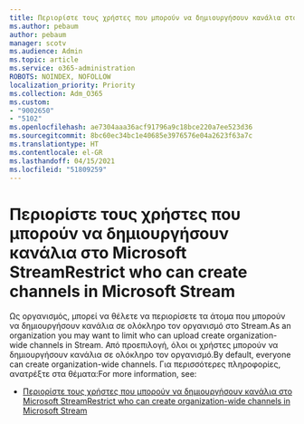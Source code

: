 ```yaml
---
title: Περιορίστε τους χρήστες που μπορούν να δημιουργήσουν κανάλια στο Microsoft Stream
ms.author: pebaum
author: pebaum
manager: scotv
ms.audience: Admin
ms.topic: article
ms.service: o365-administration
ROBOTS: NOINDEX, NOFOLLOW
localization_priority: Priority
ms.collection: Adm_O365
ms.custom:
- "9002650"
- "5102"
ms.openlocfilehash: ae7304aaa36acf91796a9c18bce220a7ee523d36
ms.sourcegitcommit: 8bc60ec34bc1e40685e3976576e04a2623f63a7c
ms.translationtype: HT
ms.contentlocale: el-GR
ms.lasthandoff: 04/15/2021
ms.locfileid: "51809259"
---
```

# <a name="restrict-who-can-create-channels-in-microsoft-stream"></a><span data-ttu-id="74939-102">Περιορίστε τους χρήστες που μπορούν να δημιουργήσουν κανάλια στο Microsoft Stream</span><span class="sxs-lookup"><span data-stu-id="74939-102">Restrict who can create channels in Microsoft Stream</span></span>

<span data-ttu-id="74939-103">Ως οργανισμός, μπορεί να θέλετε να περιορίσετε τα άτομα που μπορούν να δημιουργήσουν κανάλια σε ολόκληρο τον οργανισμό στο Stream.</span><span class="sxs-lookup"><span data-stu-id="74939-103">As an organization you may want to limit who can upload create organization-wide channels in Stream.</span></span> <span data-ttu-id="74939-104">Από προεπιλογή, όλοι οι χρήστες μπορούν να δημιουργήσουν κανάλια σε ολόκληρο τον οργανισμό.</span><span class="sxs-lookup"><span data-stu-id="74939-104">By default, everyone can create organization-wide channels.</span></span> <span data-ttu-id="74939-105">Για περισσότερες πληροφορίες, ανατρέξτε στα θέματα:</span><span class="sxs-lookup"><span data-stu-id="74939-105">For more information, see:</span></span>

- [<span data-ttu-id="74939-106">Περιορίστε τους χρήστες που μπορούν να δημιουργήσουν κανάλια στο Microsoft Stream</span><span class="sxs-lookup"><span data-stu-id="74939-106">Restrict who can create organization-wide channels in Microsoft Stream</span></span>](https://docs.microsoft.com/stream/restrict-companywide-channels)
